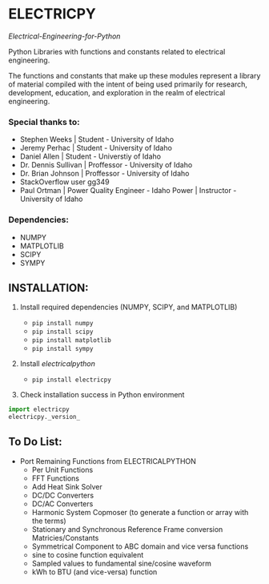 # ELECTRICPY
*Electrical-Engineering-for-Python*

Python Libraries with functions and constants related to electrical engineering.

The functions and constants that make up these modules represent a library of material compiled with the intent of being used primarily
for research, development, education, and exploration in the realm of electrical engineering.

### Special thanks to:
- Stephen Weeks | Student - University of Idaho
- Jeremy Perhac | Student - University of Idaho
- Daniel Allen | Student - Universtiy of Idaho
- Dr. Dennis Sullivan | Proffessor - University of Idaho
- Dr. Brian Johnson | Proffessor - University of Idaho
- StackOverflow user gg349
- Paul Ortman | Power Quality Engineer - Idaho Power | Instructor - University of Idaho


### Dependencies:
- NUMPY
- MATPLOTLIB
- SCIPY
- SYMPY


## INSTALLATION:
 1. Install required dependencies (NUMPY, SCIPY, and MATPLOTLIB)
    - `pip install numpy`
    - `pip install scipy`
    - `pip install matplotlib`
    - `pip install sympy`
  
 2. Install *electricalpython*
    - `pip install electricpy`
  
 3. Check installation success in Python environment

   ```python
   import electricpy
   electricpy._version_
   ```

## To Do List:
- Port Remaining Functions from ELECTRICALPYTHON
    - Per Unit Functions
    - FFT Functions
    - Add Heat Sink Solver
    - DC/DC Converters
    - DC/AC Converters
    - Harmonic System Copmoser (to generate a function or array with the terms)
    - Stationary and Synchronous Reference Frame conversion Matricies/Constants
    - Symmetrical Component to ABC domain and vice versa functions
    - sine to cosine function equivalent
    - Sampled values to fundamental sine/cosine waveform
    - kWh to BTU (and vice-versa) function